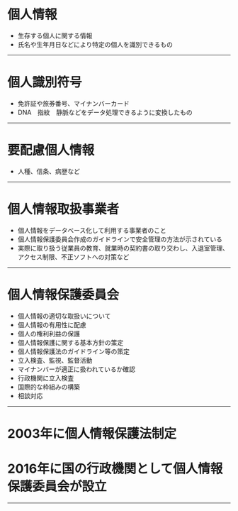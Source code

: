 # 個人情報  
- 生存する個人に関する情報  
- 氏名や生年月日などにより特定の個人を識別できるもの
***
# 個人識別符号
- 免許証や旅券番号、マイナンバーカード
- DNA　指紋　静脈などをデータ処理できるように変換したもの
***
# 要配慮個人情報
- 人種、信条、病歴など
***
# 個人情報取扱事業者
- 個人情報をデータベース化して利用する事業者のこと
- 個人情報保護委員会作成のガイドラインで安全管理の方法が示されている
- 実際に取り扱う従業員の教育、就業時の契約書の取り交わし、入退室管理、アクセス制限、不正ソフトへの対策など
***
# 個人情報保護委員会
- 個人情報の適切な取扱いについて
- 個人情報の有用性に配慮
- 個人の権利利益の保護
- 個人情報保護に関する基本方針の策定
- 個人情報保護法のガイドライン等の策定
- 立入検査、監視、監督活動
- マイナンバーが適正に扱われているか確認
- 行政機関に立入検査
- 国際的な枠組みの構築
- 相談対応
***
# 2003年に個人情報保護法制定
# 2016年に国の行政機関として個人情報保護委員会が設立
***



